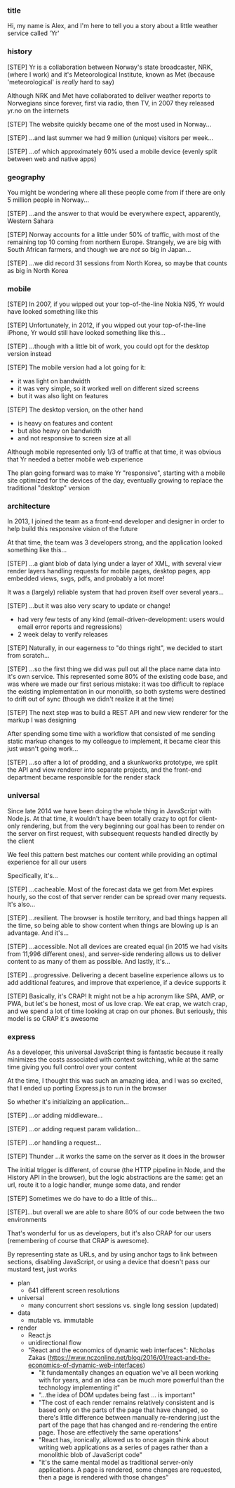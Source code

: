 ### title
Hi, my name is Alex, and I'm here to tell you a story about a little weather service called 'Yr'

### history
[STEP] Yr is a collaboration between Norway's state broadcaster, NRK, (where I work) and it's Meteorological Institute, known as Met (because 'meteorological' is *really* hard to say)
  
Although NRK and Met have collaborated to deliver weather reports to Norwegians since forever, first via radio, then TV, in 2007 they released yr.no on the internets

[STEP] The website quickly became one of the most used in Norway...

[STEP] ...and last summer we had 9 million (unique) visitors per week...

[STEP] ...of which approximately 60% used a mobile device (evenly split between web and native apps)

### geography 
You might be wondering where all these people come from if there are only 5 million people in Norway...

[STEP] ...and the answer to that would be everywhere expect, apparently, Western Sahara

[STEP] Norway accounts for a little under 50% of traffic, with most of the remaining top 10 coming from northern Europe. Strangely, we are big with South African farmers, and though we are *not* so big in Japan...

[STEP] ...we did record 31 sessions from North Korea, so maybe that counts as big in North Korea

### mobile
[STEP] In 2007, if you wipped out your top-of-the-line Nokia N95, Yr would have looked something like this

[STEP] Unfortunately, in 2012, if you wipped out your top-of-the-line iPhone, Yr would still have looked something like this...

[STEP] ...though with a little bit of work, you could opt for the desktop version instead

[STEP] The mobile version had a lot going for it:
  - it was light on bandwidth
  - it was very simple, so it worked well on different sized screens
  - but it was also light on features

[STEP] The desktop version, on the other hand
  - is heavy on features and content
  - but also heavy on bandwidth
  - and not responsive to screen size at all

Although mobile represented only 1/3 of traffic at that time, it was obvious that Yr needed a better mobile web experience

The plan going forward was to make Yr "responsive", starting with a mobile site optimized for the devices of the day, eventually growing to replace the traditional "desktop" version

### architecture
In 2013, I joined the team as a front-end developer and designer in order to help build this responsive vision of the future

At that time, the team was 3 developers strong, and the application looked something like this...

[STEP] ...a giant blob of data lying under a layer of XML, with several view render layers handling requests for mobile pages, desktop pages, app embedded views, svgs, pdfs, and probably a lot more!

It was a (largely) reliable system that had proven itself over several years...

[STEP] ...but it was also very scary to update or change!
  - had very few tests of any kind (email-driven-development: users would email error reports and regressions)
  - 2 week delay to verify releases

[STEP] Naturally, in our eagerness to "do things right", we decided to start from scratch...

[STEP] ...so the first thing we did was pull out all the place name data into it's own service. This represented some 80% of the existing code base, and was where we made our first serious mistake: it was too difficult to replace the existing implementation in our monolith, so both systems were destined to drift out of sync (though we didn't realize it at the time)

[STEP] The next step was to build a REST API and new view renderer for the markup I was designing

After spending some time with a workflow that consisted of me sending static markup changes to my colleague to implement, it became clear this just wasn't going work...

[STEP] ...so after a lot of prodding, and a skunkworks prototype, we split the API and view renderer into separate projects, and the front-end department became responsible for the render stack

### universal
Since late 2014 we have been doing the whole thing in JavaScript with Node.js. At that time, it wouldn't have been totally crazy to opt for client-only rendering, but from the very beginning our goal has been to render on the server on first request, with subsequent requests handled directly by the client

We feel this pattern best matches our content while providing an optimal experience for all our users

Specifically, it's...

[STEP] ...cacheable. Most of the forecast data we get from Met expires hourly, so the cost of that server render can be spread over many requests. It's also...

[STEP] ...resilient. The browser is hostile territory, and bad things happen all the time, so being able to show content when things are blowing up is an advantage. And it's...

[STEP] ...accessible. Not all devices are created equal (in 2015 we had visits from 11,996 different ones), and server-side rendering allows us to deliver content to as many of them as possible. And lastly, it's...

[STEP] ...progressive. Delivering a decent baseline experience allows us to add additional features, and improve that experience, if a device supports it

[STEP] Basically, it's CRAP! It might not be a hip acronym like SPA, AMP, or PWA, but let's be honest, most of us love crap. We eat crap, we watch crap, and we spend a lot of time looking at crap on our phones. But seriously, this model is so CRAP it's awesome

### express
As a developer, this universal JavaScript thing is fantastic because it really minimizes the costs associated with context switching, while at the same time giving you full control over your content

At the time, I thought this was such an amazing idea, and I was so excited, that I ended up porting Express.js to run in the browser

So whether it's initializing an application...

[STEP] ...or adding middleware...

[STEP] ...or adding request param validation...

[STEP] ...or handling a request...

[STEP] Thunder
...it works the same on the server as it does in the browser

The initial trigger is different, of course (the HTTP pipeline in Node, and the History API in the browser), but the logic abstractions are the same: get an url, route it to a logic handler, munge some data, and render

[STEP] Sometimes we do have to do a little of this...

[STEP]...but overall we are able to share 80% of our code between the two environments

That's wonderful for us as developers, but it's also CRAP for our users (remembering of course that CRAP is awesome). 

By representing state as URLs, and by using anchor tags to link between sections, disabling JavaScript, or using a device that doesn't pass our mustard test, just works








<!-- ### caveats
Of course, it's not *all* sunsets and rainbows

It may be the same language, and we can impose similar abstractions, but the server and browser environments do have different concerns

[STEP] On the server, we are mostly concerned with the total number of concurrent requests we can handle while responding as quickly as possible

[STEP] On the client 
 -->
- plan
  - 641 different screen resolutions
- universal
  - many concurrent short sessions vs. single long session (updated)
- data
  - mutable vs. immutable
- render
  - React.js
  - unidirectional flow
  - "React and the economics of dynamic web interfaces": Nicholas Zakas (https://www.nczonline.net/blog/2016/01/react-and-the-economics-of-dynamic-web-interfaces)
    - "it fundamentally changes an equation we've all been working with for years, and an idea can be much more powerful than the technology implementing it"
    - "...the idea of DOM updates being fast ... is important"
    - "The cost of each render remains relatively consistent and is based only on the parts of the page that have changed, so there's little difference between manually re-rendering just the part of the page that has changed and re-rendering the entire page. Those are effectively the same operations"
    - "React has, ironically, allowed us to once again think about writing web applications as a series of pages rather than a monolithic blob of JavaScript code"
    - "it's the same mental model as traditional server-only applications. A page is rendered, some changes are requested, then a page is rendered with those changes"
